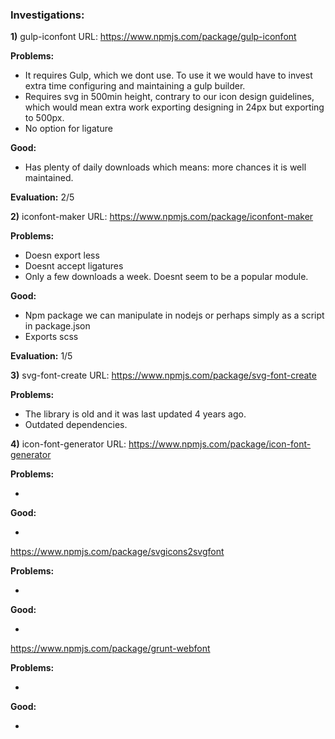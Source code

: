 ### Investigations:

**1)** gulp-iconfont 
URL: https://www.npmjs.com/package/gulp-iconfont

**Problems:** 
- It requires Gulp, which we dont use. To use it we would have to invest extra time configuring and maintaining a gulp builder. 
- Requires svg in 500min height, contrary to our icon design guidelines, which would mean extra work exporting designing in 24px but exporting to 500px.
- No option for ligature

**Good:** 
- Has plenty of daily downloads which means: more chances it is well maintained.

**Evaluation:** 2/5


**2)** iconfont-maker
URL: https://www.npmjs.com/package/iconfont-maker

**Problems:** 

- Doesn export less
- Doesnt accept ligatures
- Only a few downloads a week. Doesnt seem to be a popular module.

**Good:** 

- Npm package we can manipulate in nodejs or perhaps simply as a script in package.json
- Exports scss

**Evaluation:** 1/5

**3)** svg-font-create
URL: https://www.npmjs.com/package/svg-font-create

**Problems:**

- The library is old and it was last updated 4 years ago. 
- Outdated dependencies.

**4)** icon-font-generator
URL: https://www.npmjs.com/package/icon-font-generator

**Problems:**

-

**Good:**

-



https://www.npmjs.com/package/svgicons2svgfont


**Problems:**

-

**Good:**

-

https://www.npmjs.com/package/grunt-webfont


**Problems:**

-

**Good:**

-